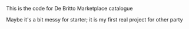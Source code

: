 This is the code for De Britto Marketplace catalogue

Maybe it's a bit messy for starter; it is my first real project for other party
